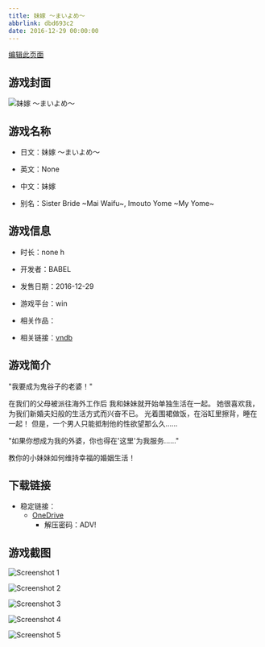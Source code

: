 ```yaml
---
title: 妹嫁 ～まいよめ～
abbrlink: dbd693c2
date: 2016-12-29 00:00:00
---
```

[编辑此页面](https://github.com/ACG-3/ADV3-source/blob/main/source/_posts/games/%E5%A6%B9%E5%AB%81%20%EF%BD%9E%E3%81%BE%E3%81%84%E3%82%88%E3%82%81%EF%BD%9E.md)

## 游戏封面

![妹嫁 ～まいよめ～](https://pan.timero.xyz/onedrive/img_lib_001/%E5%A6%B9%E5%AB%81%20%EF%BD%9E%E3%81%BE%E3%81%84%E3%82%88%E3%82%81%EF%BD%9E_cover.avif)


## 游戏名称

- 日文：妹嫁 ～まいよめ～
- 英文：None
- 中文：妹嫁

- 别名：Sister Bride ~Mai Waifu~, Imouto Yome ~My Yome~


## 游戏信息

- 时长：none h
- 开发者：BABEL
- 发售日期：2016-12-29
- 游戏平台：win
- 相关作品：

- 相关链接：[vndb](https://vndb.org/v20372)


## 游戏简介

"我要成为鬼谷子的老婆！"

在我们的父母被派往海外工作后
我和妹妹就开始单独生活在一起。
她很喜欢我，为我们新婚夫妇般的生活方式而兴奋不已。
光着围裙做饭，在浴缸里擦背，睡在一起！
但是，一个男人只能抵制他的性欲望那么久......

"如果你想成为我的外婆，你也得在'这里'为我服务......"

教你的小妹妹如何维持幸福的婚姻生活！




## 下载链接

- 稳定链接：
    - [OneDrive](https://pan.timero.xyz/onedrive/adv_lib_001/%E5%A6%B9%E5%AB%81%20%EF%BD%9E%E3%81%BE%E3%81%84%E3%82%88%E3%82%81%EF%BD%9E)
        - 解压密码：ADV!



## 游戏截图


![Screenshot 1](https://pan.timero.xyz/onedrive/img_lib_001/%E5%A6%B9%E5%AB%81%20%EF%BD%9E%E3%81%BE%E3%81%84%E3%82%88%E3%82%81%EF%BD%9E_Screenshot_1.avif)

![Screenshot 2](https://pan.timero.xyz/onedrive/img_lib_001/%E5%A6%B9%E5%AB%81%20%EF%BD%9E%E3%81%BE%E3%81%84%E3%82%88%E3%82%81%EF%BD%9E_Screenshot_2.avif)

![Screenshot 3](https://pan.timero.xyz/onedrive/img_lib_001/%E5%A6%B9%E5%AB%81%20%EF%BD%9E%E3%81%BE%E3%81%84%E3%82%88%E3%82%81%EF%BD%9E_Screenshot_3.avif)

![Screenshot 4](https://pan.timero.xyz/onedrive/img_lib_001/%E5%A6%B9%E5%AB%81%20%EF%BD%9E%E3%81%BE%E3%81%84%E3%82%88%E3%82%81%EF%BD%9E_Screenshot_4.avif)

![Screenshot 5](https://pan.timero.xyz/onedrive/img_lib_001/%E5%A6%B9%E5%AB%81%20%EF%BD%9E%E3%81%BE%E3%81%84%E3%82%88%E3%82%81%EF%BD%9E_Screenshot_5.avif)


